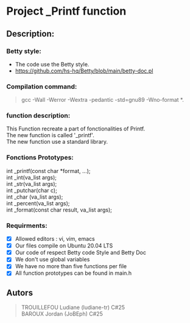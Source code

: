 # Project _Printf function

## Description:

### Betty style:

- The code use the Betty style. <br />
- https://github.com/hs-hq/Betty/blob/main/betty-doc.pl <br />

### Compilation command:

> gcc -Wall -Werror -Wextra -pedantic -std=gnu89 -Wno-format *.


### function description:
This Function recreate a part of fonctionalities of Printf. <br />
The new function is called '_printf'. <br />
The new function use a standard library. <br />

### Fonctions Prototypes:

int _printf(const char *format, ...); <br />
int _int(va_list args); <br />
int _str(va_list args); <br />
int _putchar(char c); <br />
int _char (va_list args); <br />
int _percent(va_list args); <br />
int _format(const char result, va_list args); <br />

### Requirments:
- [x] Allowed editors : vi, vim, emacs <br />
- [x] Our files compile on Ubuntu 20.04 LTS <br />
- [x] Our code of respect Betty code Style and Betty Doc <br />
- [x] We don't use global variables <br />
- [x] We have no more than five functions per file <br />
- [x] All function prototypes can be found in main.h <br />

## Autors
> TROUILLEFOU Ludiane (ludiane-tr) C#25  <br />
> BAROUX Jordan (JoBEph) C#25 <br />

